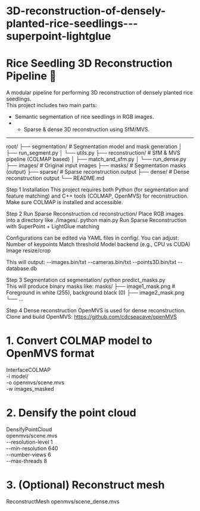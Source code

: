 # 3D-reconstruction-of-densely-planted-rice-seedlings---superpoint-lightglue
# Rice Seedling 3D Reconstruction Pipeline 🌾

A modular pipeline for performing 3D reconstruction of densely planted rice seedlings.  
This project includes two main parts:
-  Semantic segmentation of rice seedlings in RGB images.
- - Sparse & dense 3D reconstruction using SfM/MVS.

---
root/
├── segmentation/ # Segmentation model and mask generation
│ ├── run_segment.py
│ └── utils.py
├── reconstruction/ # SfM & MVS pipeline (COLMAP based)
│ ├── match_and_sfm.py
│ └── run_dense.py
├── images/ # Original input images
├── masks/ # Segmentation masks (output)
├── sparse/ # Sparse reconstruction output
├── dense/ # Dense reconstruction output
└── README.md


Step 1 Installation 
This project requires both Python (for segmentation and feature matching) and C++ tools (COLMAP, OpenMVS) for reconstruction.
Make sure COLMAP is installed and accessible.

Step 2 Run Sparse Reconstruction
cd reconstruction/
Place  RGB images into a directory like ./images/.
python main.py
Run  Sparse Reconstruction with SuperPoint + LightGlue matching

Configurations can be edited via YAML files in config/. You can adjust:
Number of keypoints
Match threshold
Model backend (e.g., CPU vs CUDA)
Image resize/crop

This will output:
--images.bin/txt
--cameras.bin/txt
--points3D.bin/txt
--database.db  

Step 3 Segmentation
cd segmentation/
python predict_masks.py \
This will produce binary masks like:
masks/
├── image1_mask.png   # Foreground in white (255), background black (0)
├── image2_mask.png
└── ...

Step 4 Dense reconstruction
OpenMVS is used for dense reconstruction.
Clone and build OpenMVS:
https://github.com/cdcseacave/openMVS

# 1. Convert COLMAP model to OpenMVS format
InterfaceCOLMAP \
  -i model/ \
  -o openmvs/scene.mvs \
  -w images_masked

# 2. Densify the point cloud
DensifyPointCloud \
  openmvs/scene.mvs \
  --resolution-level 1 \
  --min-resolution 640 \
  --number-views 6 \
  --max-threads 8

# 3. (Optional) Reconstruct mesh
ReconstructMesh openmvs/scene_dense.mvs




